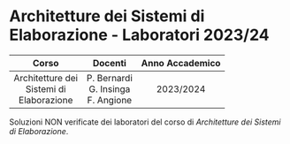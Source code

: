 # Architetture dei Sistemi di Elaborazione - Laboratori 2023/24

|          Corso          |              Docenti            | Anno Accademico |
|:-----------------------:|:-----------------------------------:|:---------------:|
| Architetture dei<br>Sistemi di<br>Elaborazione | P. Bernardi<br>G. Insinga<br>F. Angione |    2023/2024    |

Soluzioni NON verificate dei laboratori del corso di *Architetture dei Sistemi di Elaborazione*.
